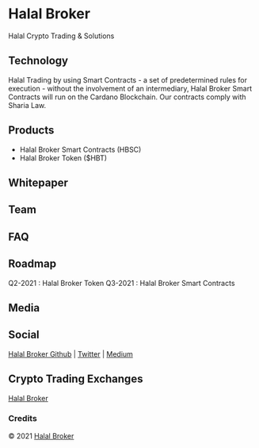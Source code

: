 # Halal Broker
Halal Crypto Trading & Solutions 
## Technology
Halal Trading by using Smart Contracts -  a set of predetermined rules for execution - without the involvement of an intermediary, Halal Broker Smart Contracts will run on the Cardano Blockchain. Our contracts comply with Sharia Law. 
## Products
- Halal Broker Smart Contracts (HBSC)
- Halal Broker Token ($HBT)
## Whitepaper
## Team
## FAQ
## Roadmap
Q2-2021 : Halal Broker Token
Q3-2021 : Halal Broker Smart Contracts 
## Media
## Social
[Halal Broker Github](https://github.com/7robbie5/halal-broker)&nbsp;&#124;&nbsp;[Twitter](https://twitter.com/BrokerHalal)&nbsp;&#124;&nbsp;[Medium](https://medium.com/@halal.broker)
## Crypto Trading Exchanges
[Halal Broker](http://halal.broker)
### Credits
&copy;&nbsp;2021&nbsp;[Halal Broker](http://halal.broker)
